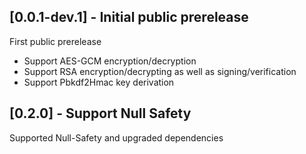 ## [0.0.1-dev.1] - Initial public prerelease

First public prerelease

- Support AES-GCM encryption/decryption
- Support RSA encryption/decrypting as well as signing/verification
- Support Pbkdf2Hmac key derivation

## [0.2.0] - Support Null Safety

Supported Null-Safety and upgraded dependencies
